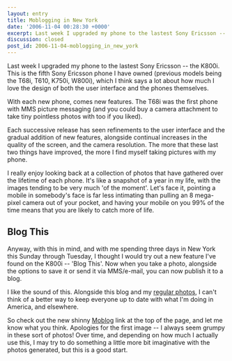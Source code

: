 ```yaml
---
layout: entry
title: Moblogging in New York
date: '2006-11-04 00:28:30 +0000'
excerpt: Last week I upgraded my phone to the lastest Sony Ericsson -- the K800i.
discussion: closed
post_id: 2006-11-04-moblogging_in_new_york
---
```

Last week I upgraded my phone to the lastest Sony Ericsson -- the K800i. This is the fifth Sony Ericsson phone I have owned (previous models being the T68i, T610, K750i, W800i), which I think says a lot about how much I love the design of both the user interface and the phones themselves.

With each new phone, comes new features. The T68i was the first phone with MMS picture messaging (and you could buy a camera attachment to take tiny pointless photos with too if you liked).

Each successive release has seen refinements to the user interface and the gradual addition of new features, alongside continual increases in the quality of the screen, and the camera resolution. The more that these last two things have improved, the more I find myself taking pictures with my phone.

I really enjoy looking back at a collection of photos that have gathered over the lifetime of each phone. It's like a snapshot of a year in my life, with the images tending to be very much 'of the moment'. Let's face it, pointing a mobile in somebody's face is far less intimating than pulling an 8 mega-pixel camera out of your pocket, and having your mobile on you 99% of the time means that you are likely to catch more of life.

## Blog This
Anyway, with this in mind, and with me spending three days in New York this Sunday through Tuesday, I thought I would try out a new feature I've found on the K800i -- 'Blog This'. Now when you take a photo, alongside the options to save it or send it via MMS/e-mail, you can now publish it to a blog.

I like the sound of this. Alongside this blog and my [regular photos][1], I can't think of a better way to keep everyone up to date with what I'm doing in America, and elsewhere.

So check out the new shinny [Moblog][2] link at the top of the page, and let me know what you think. Apologies for the first image -- I always seem grumpy in these sort of photos! Over time, and depending on how much I actually use this, I may try to do something a little more bit imaginative with the photos generated, but this is a good start.

[1]: http://flickr.com/photos/paulrobertlloyd/
[2]: http://lloydyweb.blogspot.com/